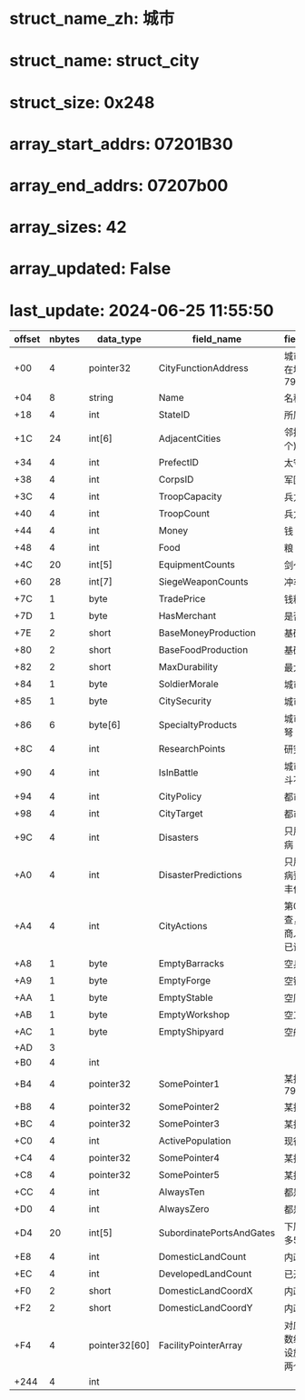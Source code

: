 # struct_name_zh: 城市
# struct_name: struct_city
# struct_size: 0x248
# array_start_addrs: 07201B30
# array_end_addrs: 07207b00
# array_sizes: 42
# array_updated: False
# last_update: 2024-06-25 11:55:50

| offset | nbytes | data_type     | field_name               | field_comment                                      |
| ------ | ------ | ------------- | ------------------------ | -------------------------------------------------- |
| +00    | 4      | pointer32     | CityFunctionAddress      | 城市相关函数所在地址(58 BF 79 00)                  |
| +04    | 8      | string        | Name                     | 名称                                               |
| +18    | 4      | int           | StateID                  | 所属州                                             |
| +1C    | 24     | int[6]        | AdjacentCities           | 邻接城市(最多6个)                                  |
| +34    | 4      | int           | PrefectID                | 太守ID                                             |
| +38    | 4      | int           | CorpsID                  | 军团ID                                             |
| +3C    | 4      | int           | TroopCapacity            | 兵力上限                                           |
| +40    | 4      | int           | TroopCount               | 兵力                                               |
| +44    | 4      | int           | Money                    | 钱                                                 |
| +48    | 4      | int           | Food                     | 粮                                                 |
| +4C    | 20     | int[5]        | EquipmentCounts          | 剑～马数量                                         |
| +60    | 28     | int[7]        | SiegeWeaponCounts        | 冲车～斗舰数量                                     |
| +7C    | 1      | byte          | TradePrice               | 钱粮交易价格                                       |
| +7D    | 1      | byte          | HasMerchant              | 是否有商人                                         |
| +7E    | 2      | short         | BaseMoneyProduction      | 基础产钱                                           |
| +80    | 2      | short         | BaseFoodProduction       | 基础产粮                                           |
| +82    | 2      | short         | MaxDurability            | 最大耐久                                           |
| +84    | 1      | byte          | SoldierMorale            | 城市士兵气力                                       |
| +85    | 1      | byte          | CitySecurity             | 城市治安                                           |
| +86    | 6      | byte[6]       | SpecialtyProducts        | 城市特产(枪 戟 弩 骑 工具 舰船)                    |
| +8C    | 4      | int           | ResearchPoints           | 研究技巧                                           |
| +90    | 4      | int           | IsInBattle               | 城市是否处于战斗不可状态                           |
| +94    | 4      | int           | CityPolicy               | 都市方针                                           |
| +98    | 4      | int           | CityTarget               | 都市目标                                           |
| +9C    | 4      | int           | Disasters                | 只用前3BIT(疫病 灾害 丰作)                         |
| +A0    | 4      | int           | DisasterPredictions      | 只用前3BIT(疫病预定 灾害预定 丰作预定)             |
| +A4    | 4      | int           | CityActions              | 第0位-已巡查，第1位-已商人，第4位-已训练           |
| +A8    | 1      | byte          | EmptyBarracks            | 空兵舍                                             |
| +A9    | 1      | byte          | EmptyForge               | 空锻造                                             |
| +AA    | 1      | byte          | EmptyStable              | 空厩舍                                             |
| +AB    | 1      | byte          | EmptyWorkshop            | 空工房                                             |
| +AC    | 1      | byte          | EmptyShipyard            | 空船厂                                             |
| +AD    | 3      |               |                          |                                                    |
| +B0    | 4      | int           |                          |                                                    |
| +B4    | 4      | pointer32     | SomePointer1             | 某指针(44 BF 79 00)                                |
| +B8    | 4      | pointer32     | SomePointer2             | 某指针                                             |
| +BC    | 4      | pointer32     | SomePointer3             | 某指针                                             |
| +C0    | 4      | int           | ActivePopulation         | 现役人数                                           |
| +C4    | 4      | pointer32     | SomePointer4             | 某指针                                             |
| +C8    | 4      | pointer32     | SomePointer5             | 某指针                                             |
| +CC    | 4      | int           | AlwaysTen                | 都是10                                             |
| +D0    | 4      | int           | AlwaysZero               | 都是0                                              |
| +D4    | 20     | int[5]        | SubordinatePortsAndGates | 下属港关ID(最多5个)                                |
| +E8    | 4      | int           | DomesticLandCount        | 内政用地数                                         |
| +EC    | 4      | int           | DevelopedLandCount       | 已开发用地数                                       |
| +F0    | 2      | short         | DomesticLandCoordX       | 内政地X                                            |
| +F2    | 2      | short         | DomesticLandCoordY       | 内政地Y                                            |
| +F4    | 4      | pointer32[60] | FacilityPointerArray     | 对应的设施指针数组（共30个设施，每个对应两个指针） |
| +244   | 4      | int           |                          |                                                    |

